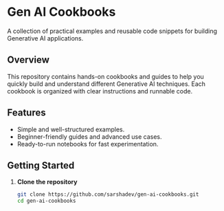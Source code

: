 # Gen AI Cookbooks

A collection of practical examples and reusable code snippets for building Generative AI applications.  

## Overview
This repository contains hands-on cookbooks and guides to help you quickly build and understand different Generative AI techniques. Each cookbook is organized with clear instructions and runnable code.

## Features
- Simple and well-structured examples.
- Beginner-friendly guides and advanced use cases.
- Ready-to-run notebooks for fast experimentation.

## Getting Started
1. **Clone the repository**  
   ```bash
   git clone https://github.com/sarshadev/gen-ai-cookbooks.git
   cd gen-ai-cookbooks

